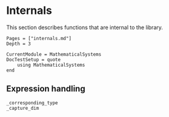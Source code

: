 # Internals

This section describes functions that are internal to the library.

```@contents
Pages = ["internals.md"]
Depth = 3
```

```@meta
CurrentModule = MathematicalSystems
DocTestSetup = quote
    using MathematicalSystems
end
```

## Expression handling

```@docs
_corresponding_type
_capture_dim
```
